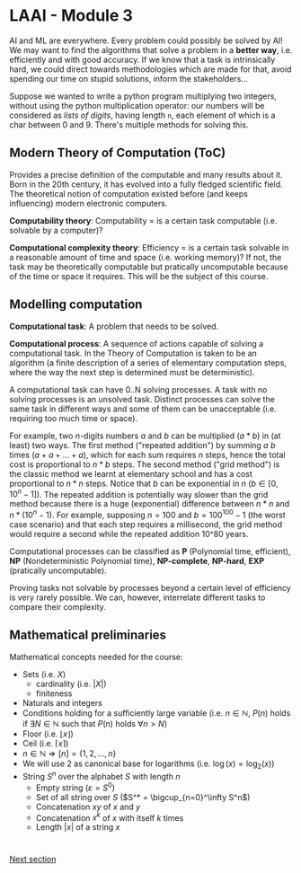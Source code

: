 # LAAI - Module 3

AI and ML are everywhere. Every problem could possibly be solved by AI! We may want to find the algorithms that solve a problem in a **better way**, i.e. efficiently and with good accuracy. If we know that a task is intrinsically hard, we could direct towards methodologies which are made for that, avoid spending our time on stupid solutions, inform the stakeholders...

Suppose we wanted to write a python program multiplying two integers, without using the python multiplication operator: our numbers will be considered as *lists of digits*, having length `n`, each element of which is a char between 0 and 9. There's multiple methods for solving this.

## Modern Theory of Computation (ToC)

Provides a precise definition of the computable and many results about it.
Born in the 20th century, it has evolved into a fully fledged scientific field.
The theoretical notion of computation existed before (and keeps influencing) modern electronic computers. 

**Computability theory**: Computability = is a certain task computable (i.e. solvable by a computer)?

**Computational complexity theory**: Efficiency = is a certain task solvable in a reasonable amount of time and space (i.e. working memory)?
If not, the task may be theoretically computable but pratically uncomputable because of the time or space it requires. This will be the subject of this course.

## Modelling computation

**Computational task**: A problem that needs to be solved.

**Computational process**: A sequence of actions capable of solving a computational task. In the Theory of Computation is taken to be an algorithm (a finite description of a series of elementary computation steps, where the way the next step is determined must be deterministic).

A computational task can have 0..N solving processes. A task with no solving processes is an unsolved task. Distinct processes can solve the same task in different ways and some of them can be unacceptable (i.e. requiring too much time or space).

For example, two $n$-digits numbers $a$ and $b$ can be multiplied ($a*b$) in (at least) two ways.
The first method ("repeated addition") by summing $a$ $b$ times ($a+a+...+a$), which for each sum requires $n$ steps, hence the total cost is proportional to $n*b$ steps.
The second method ("grid method") is the classic method we learnt at elementary school and has a cost proportional to $n*n$ steps.
Notice that $b$ can be exponential in $n$ ($b \in [0, 10^n-1]$).
The repeated addition is potentially way slower than the grid method because there is a huge (exponential) difference between $n*n$ and $n*(10^n-1)$. 
For example, supposing $n=100$ and $b=100^{100}-1$ (the worst case scenario) and that each step requires a millisecond, the grid method would require a second while the repeated addition 10^80 years.

Computational processes can be classified as **P** (Polynomial time, efficient), **NP** (Nondeterministic Polynomial time), **NP-complete**, **NP-hard**, **EXP** (pratically uncomputable).

Proving tasks not solvable by processes beyond a certain level of efficiency is very rarely possible.
We can, however, interrelate different tasks to compare their complexity.

## Mathematical preliminaries

Mathematical concepts needed for the course:

- Sets (i.e. $X$)
  - cardinality (i.e. $\lvert X \rvert$)
  - finiteness
- Naturals and integers
- Conditions holding  for a sufficiently large variable (i.e. $n \in \mathbb{N}$, $P(n)$ holds if $\exists N \in \mathbb{N}$ such that $P(n)$ holds $\forall n > N$)
- Floor (i.e. $\lfloor x \rfloor$)
- Ceil (i.e. $\lceil x \rceil$)
- $n \in \mathbb{N} \Rightarrow [n]=\{1,2,...,n\}$
- We will use 2 as canonical base for logarithms (i.e. $\log(x) = \log_2(x)$)
- String $S^n$ over the alphabet $S$ with length $n$
  - Empty string ($\varepsilon = S^0$)
  - Set of all string over $S$ ($S^* = \bigcup_{n=0}^\infty S^n$) 
  - Concatenation $xy$ of $x$ and $y$
  - Concatenation $x^k$ of $x$ with itself $k$ times
  - Length $\lvert x \rvert$ of a string $x$

#
[Next section](1%20-%20Sets%20and%20numbers.md)
